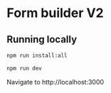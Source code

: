 # Form builder V2

## Running locally

```bash
npm run install:all

npm run dev

```

Navigate to http://localhost:3000 

